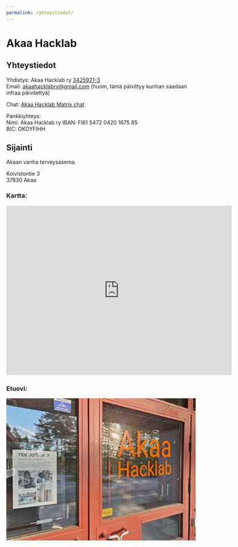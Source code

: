 ```yaml
---
permalink: /yhteystiedot/
---
```


# Akaa Hacklab

## Yhteystiedot

Yhdistys: Akaa Hacklab ry [3425921-3](https://tietopalvelu.ytj.fi/yritys/3425921-3)\
Email: [akaahacklabry@gmail.com](mailto:akaahacklabry@gmail.com) (huom, tämä päivittyy kunhan saadaan infraa päivitettyä)

Chat: [Akaa Hacklab Matrix chat](https://matrix.to/#/#akaa:hacklab.fi)

Pankkiyhteys:\
Nimi: Akaa Hacklab ry
IBAN: FI61 5472 0420 1675 85\
BIC: OKOYFIHH

## Sijainti

Akaan vanha terveysasema.

Koivistontie 3\
37830 Akaa

### Kartta:

<iframe src="https://www.google.com/maps/embed?pb=!1m18!1m12!1m3!1d1024.12131406452!2d23.761522537248958!3d61.20622489558279!2m3!1f0!2f0!3f0!3m2!1i1024!2i768!4f13.1!3m3!1m2!1s0x468eebd58f91122d%3A0x2554d4c6e7c848bb!2sKoivistontie%203%2C%2037830%20Viiala!5e0!3m2!1sen!2sfi!4v1716801671882!5m2!1sen!2sfi" width="600" height="450" style="border:0;" allowfullscreen="" loading="lazy" referrerpolicy="no-referrer-when-downgrade"></iframe>

### Etuovi:

![Etuovi](/assets/img/etuovi.jpg)

